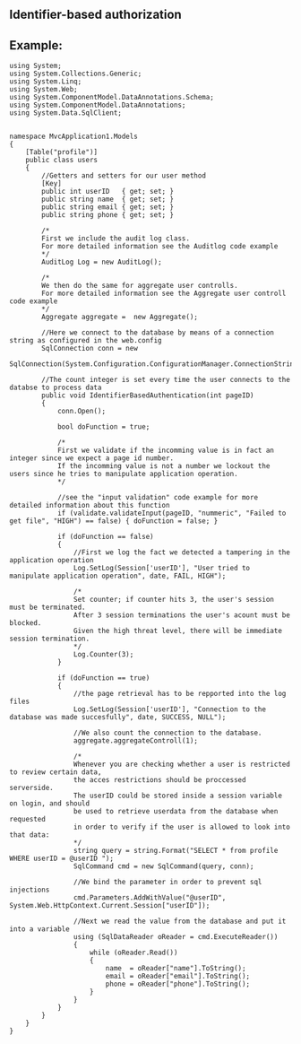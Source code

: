 Identifier-based authorization
-------

## Example:


	using System;
	using System.Collections.Generic;
	using System.Linq;
	using System.Web;
	using System.ComponentModel.DataAnnotations.Schema;
	using System.ComponentModel.DataAnnotations;
	using System.Data.SqlClient;


	namespace MvcApplication1.Models
	{
		[Table("profile")]
		public class users
		{
			//Getters and setters for our user method
			[Key]
			public int userID   { get; set; }
			public string name  { get; set; }
			public string email { get; set; }
			public string phone { get; set; }

			/*
			First we include the audit log class.
			For more detailed information see the Auditlog code example
			*/
			AuditLog Log = new AuditLog();

			/*
			We then do the same for aggregate user controlls.
			For more detailed information see the Aggregate user controll code example
			*/
			Aggregate aggregate =  new Aggregate();

			//Here we connect to the database by means of a connection string as configured in the web.config
			SqlConnection conn = new 
			SqlConnection(System.Configuration.ConfigurationManager.ConnectionStrings["users"].ConnectionString);

			//The count integer is set every time the user connects to the databse to process data
			public void IdentifierBasedAuthentication(int pageID)
			{
				conn.Open();

				bool doFunction = true;

				/*
				First we validate if the incomming value is in fact an integer since we expect a page id number.
				If the incomming value is not a number we lockout the users since he tries to manipulate application operation.
				*/
				
				//see the "input validation" code example for more detailed information about this function
				if (validate.validateInput(pageID, "nummeric", "Failed to get file", "HIGH") == false) { doFunction = false; }

				if (doFunction == false)
				{
					//First we log the fact we detected a tampering in the application operation
					Log.SetLog(Session['userID'], "User tried to manipulate application operation", date, FAIL, HIGH");

					/*
					Set counter; if counter hits 3, the user's session must be terminated.
					After 3 session terminations the user's acount must be blocked. 
					Given the high threat level, there will be immediate session termination.
					*/
					Log.Counter(3);
				}

				if (doFunction == true)
				{
					//the page retrieval has to be repported into the log files
					Log.SetLog(Session['userID'], "Connection to the database was made succesfully", date, SUCCESS, NULL");

					//We also count the connection to the database.
					aggregate.aggregateControll(1);

					/* 
					Whenever you are checking whether a user is restricted to review certain data,
					the acces restrictions should be proccessed serverside.
					The userID could be stored inside a session variable on login, and should
					be used to retrieve userdata from the database when requested
					in order to verify if the user is allowed to look into that data:
					*/
					string query = string.Format("SELECT * from profile WHERE userID = @userID ");
					SqlCommand cmd = new SqlCommand(query, conn);

					//We bind the parameter in order to prevent sql injections
					cmd.Parameters.AddWithValue("@userID", System.Web.HttpContext.Current.Session["userID"]);

					//Next we read the value from the database and put it into a variable
					using (SqlDataReader oReader = cmd.ExecuteReader())
					{
						while (oReader.Read())
						{
							name  = oReader["name"].ToString();
							email = oReader["email"].ToString();
							phone = oReader["phone"].ToString();
						}
					}
				}
			}
		}
	}
	
	
